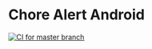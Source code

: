 # Chore Alert Android

[![CI for master branch](https://github.com/sensorfields/chore-android/actions/workflows/on_merge.yml/badge.svg)](https://github.com/sensorfields/chore-android/actions/workflows/on_merge.yml)
